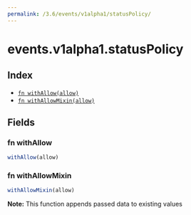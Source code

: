```yaml
---
permalink: /3.6/events/v1alpha1/statusPolicy/
---
```


# events.v1alpha1.statusPolicy



## Index

* [`fn withAllow(allow)`](#fn-withallow)
* [`fn withAllowMixin(allow)`](#fn-withallowmixin)

## Fields

### fn withAllow

```ts
withAllow(allow)
```



### fn withAllowMixin

```ts
withAllowMixin(allow)
```



**Note:** This function appends passed data to existing values